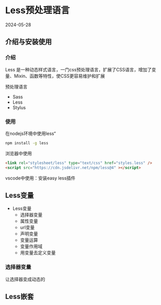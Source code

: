 # Less预处理语言
2024-05-28
## 介绍与安装使用
### 介绍
Less 是一种动态样式语言，一门css预处理语言，扩展了CSS语言，增加了变量、Mixin、函数等特性，使CSS更容易维护和扩展

预处理语言
- Sass
- Less
- Stylus
### 使用
在nodejs环境中使用less“
```bash
npm install -g less
```
浏览器中使用
```html
<link rel="stylesheet/less" type="text/css" href="styles.less" />  
<script src="https://cdn.jsdelivr.net/npm/less@4" ></script>
```
vscode中使用：安装easy less插件
## Less变量
- Less变量
	- 选择器变量
	- 属性变量
	- url变量
	- 声明变量
	- 变量运算
	- 变量作用域
	- 用变量去定义变量
### 选择器变量
让选择器变成动态的
## Less嵌套
